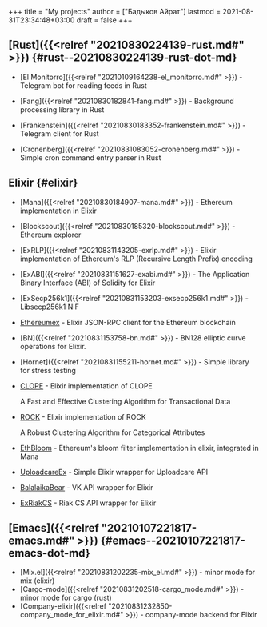 +++
title = "My projects"
author = ["Бадыков Айрат"]
lastmod = 2021-08-31T23:34:48+03:00
draft = false
+++

## [Rust]({{<relref "20210830224139-rust.md#" >}}) {#rust--20210830224139-rust-dot-md}

-   [El Monitorro]({{<relref "20210109164238-el_monitorro.md#" >}}) - Telegram bot for reading feeds in Rust

-   [Fang]({{<relref "20210830182841-fang.md#" >}}) - Background processing library in Rust

-   [Frankenstein]({{<relref "20210830183352-frankenstein.md#" >}}) - Telegram client for Rust

-   [Cronenberg]({{<relref "20210831083052-cronenberg.md#" >}}) - Simple cron command entry parser in Rust


## Elixir {#elixir}

-   [Mana]({{<relref "20210830184907-mana.md#" >}}) - Ethereum implementation in Elixir

-   [Blockscout]({{<relref "20210830185320-blockscout.md#" >}}) - Ethereum explorer

-   [ExRLP]({{<relref "20210831143205-exrlp.md#" >}}) - Elixir implementation of Ethereum's RLP (Recursive Length Prefix) encoding

-   [ExABI]({{<relref "20210831151627-exabi.md#" >}}) - The Application Binary Interface (ABI) of Solidity for Elixir

-   [ExSecp256k1]({{<relref "20210831153203-exsecp256k1.md#" >}}) - Libsecp256k1 NIF

-   [Ethereumex](https://github.com/exthereum/ethereumex) - Elixir JSON-RPC client for the Ethereum blockchain

-   [BN]({{<relref "20210831153758-bn.md#" >}}) - BN128 elliptic curve operations for Elixir.

-   [Hornet]({{<relref "20210831155211-hornet.md#" >}}) - Simple library for stress testing

-   [CLOPE](https://github.com/ayrat555/clope) - Elixir implementation of CLOPE

    A Fast and Effective Clustering Algorithm for Transactional Data

-   [ROCK](https://github.com/ayrat555/rock) - Elixir implementation of ROCK

    A Robust Clustering Algorithm for Categorical Attributes

-   [EthBloom](https://github.com/ayrat555/eth%5Fbloom) - Ethereum's bloom filter implementation in elixir, integrated in Mana

-   [UploadcareEx](https://github.com/CryptoHamsters/uploadcare%5Fex) - Simple Elixir wrapper for Uploadcare API

-   [BalalaikaBear](https://github.com/BalalaikaIndustries/balalaika%5Fbear) - VK API wrapper for Elixir

-   [ExRiakCS](https://github.com/ayrat555/ex%5Friak%5Fcs) - Riak CS API wrapper for Elixir


## [Emacs]({{<relref "20210107221817-emacs.md#" >}}) {#emacs--20210107221817-emacs-dot-md}

-   [Mix.el]({{<relref "20210831202235-mix_el.md#" >}}) - minor mode for mix (elixir)
-   [Cargo-mode]({{<relref "20210831202518-cargo_mode.md#" >}}) - minor mode for cargo (rust)
-   [Company-elixir]({{<relref "20210831232850-company_mode_for_elixir.md#" >}}) - company-mode backend for Elixir
